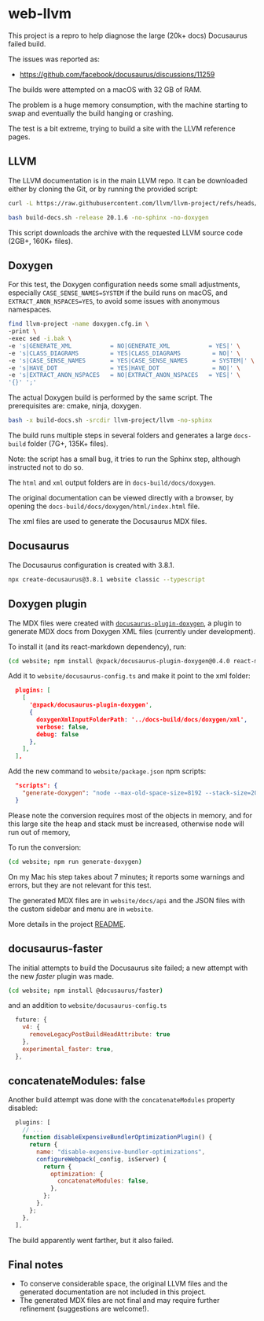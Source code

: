 # web-llvm

This project is a repro to help diagnose the large (20k+ docs) Docusaurus failed build.

The issues was reported as:

- https://github.com/facebook/docusaurus/discussions/11259

The builds were attempted on a macOS with 32 GB of RAM.

The problem is a huge memory consumption, with the machine starting to swap
and eventually the build hanging or crashing.

The test is a bit extreme, trying to build a site with the LLVM reference pages.

## LLVM

The LLVM documentation is in the main LLVM repo. It can be downloaded either
by cloning the Git, or by running the provided script:

```sh
curl -L https://raw.githubusercontent.com/llvm/llvm-project/refs/heads/main/llvm/utils/release/build-docs.sh -o build-docs.sh

bash build-docs.sh -release 20.1.6 -no-sphinx -no-doxygen
```

This script downloads the archive with the requested LLVM source code
(2GB+, 160K+ files).

## Doxygen

For this test, the Doxygen configuration needs some small adjustments,
especially `CASE_SENSE_NAMES=SYSTEM` if the build runs on macOS,
and `EXTRACT_ANON_NSPACES=YES`, to avoid some issues with anonymous namespaces.

```sh
find llvm-project -name doxygen.cfg.in \
-print \
-exec sed -i.bak \
-e 's|GENERATE_XML           = NO|GENERATE_XML           = YES|' \
-e 's|CLASS_DIAGRAMS         = YES|CLASS_DIAGRAMS         = NO|' \
-e 's|CASE_SENSE_NAMES       = YES|CASE_SENSE_NAMES       = SYSTEM|' \
-e 's|HAVE_DOT               = YES|HAVE_DOT               = NO|' \
-e 's|EXTRACT_ANON_NSPACES   = NO|EXTRACT_ANON_NSPACES   = YES|' \
'{}' ';'
```

The actual Doxygen build is performed by the same script.
The prerequisites are: cmake, ninja, doxygen.

```sh
bash -x build-docs.sh -srcdir llvm-project/llvm -no-sphinx
```

The build runs multiple steps in several folders and generates a
large `docs-build` folder (7G+, 135K+ files).

Note: the script has a small bug, it tries to run the Sphinx step,
although instructed not to do so.

The `html` and `xml` output folders are in `docs-build/docs/doxygen`.

The original documentation can be viewed directly with a browser, by
opening the `docs-build/docs/doxygen/html/index.html` file.

The xml files are used to generate the Docusaurus MDX files.

## Docusaurus

The Docusaurus configuration is created with 3.8.1.

```sh
npx create-docusaurus@3.8.1 website classic --typescript
```

## Doxygen plugin

The MDX files were created with
[`docusaurus-plugin-doxygen`](https://github.com/xpack/docusaurus-plugin-doxygen),
a plugin to generate MDX docs from Doxygen XML files (currently
under development).

To install it (and its react-markdown dependency), run:

```sh
(cd website; npm install @xpack/docusaurus-plugin-doxygen@0.4.0 react-markdown --save-dev)
```

Add it to `website/docusaurus-config.ts` and make it point to the xml folder:

```json
  plugins: [
    [
      '@xpack/docusaurus-plugin-doxygen',
      {
        doxygenXmlInputFolderPath: '../docs-build/docs/doxygen/xml',
        verbose: false,
        debug: false
      },
    ],
  ],
```

Add the new command to `website/package.json` npm scripts:

```json
  "scripts": {
    "generate-doxygen": "node --max-old-space-size=8192 --stack-size=2048 ./node_modules/.bin/docusaurus generate-doxygen",
  }
```

Please note the conversion requires most of the objects in memory,
and for this large site the heap and stack must be increased, otherwise
node will run out of memory,

To run the conversion:

```sh
(cd website; npm run generate-doxygen)
```

On my Mac his step takes about 7 minutes; it reports some warnings and errors,
but they are not relevant for this test.

The generated MDX files are in `website/docs/api`
and the JSON files with the custom sidebar and menu are in `website`.

More details in the project [README](https://github.com/xpack/docusaurus-plugin-doxygen).

## docusaurus-faster

The initial attempts to build the Docusaurus site failed; a new attempt
with the new _faster_ plugin was made.

```sh
(cd website; npm install @docusaurus/faster)
```

and an addition to `website/docusaurus-config.ts`

```js
  future: {
    v4: {
      removeLegacyPostBuildHeadAttribute: true
    },
    experimental_faster: true,
  },
```

## concatenateModules: false

Another build attempt was done with the `concatenateModules` property disabled:

```js
  plugins: [
    // ...
    function disableExpensiveBundlerOptimizationPlugin() {
      return {
        name: "disable-expensive-bundler-optimizations",
        configureWebpack(_config, isServer) {
          return {
            optimization: {
              concatenateModules: false,
            },
          };
        },
      };
    },
  ],
```

The build apparently went farther, but it also failed.

## Final notes

- To conserve considerable space, the original LLVM files and the generated
documentation are not included in this project.
- The generated MDX files are not final and may require further
refinement (suggestions are welcome!).
